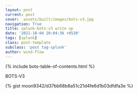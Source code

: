 ```yaml
---
layout: post
current: post
cover:  assets/built/images/bots-v3.jpg
navigation: True
title: splunk-bots-v3 write up
date: '2021-10-04 20:04:36 +0530'
tags: [splunk]
class: post-template
subclass: 'post tag-splunk'
author: wind-flow
---
```

{% include bots-table-of-contents.html %}

BOTS-V3

{% gist moon9342/d37bb68b8a51c21d4fe6d1b03dfdfa3e %}
